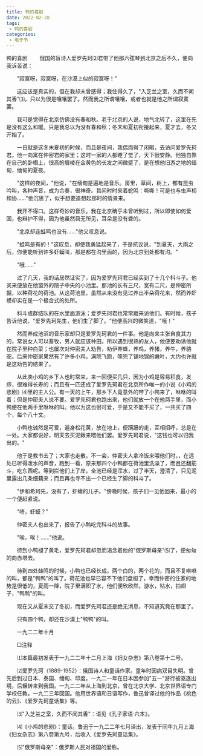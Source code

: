 ```yaml
---
title: 鸭的喜剧
date: 2022-02-28
tags:
 - 鸭的喜剧
categories:
 - 电子书
---
```




﻿鸭的喜剧
　　俄国的盲诗人爱罗先珂⑵君带了他那六弦琴到北京之后不久，便向我诉苦说：

　　"寂寞呀，寂寞呀，在沙漠上似的寂寞呀！"

　　这应该是真实的，但在我却未曾感得；我住得久了，"入芝兰之室，久而不闻其香"⑶，只以为很是嚷嚷罢了。然而我之所谓嚷嚷，或者也就是他之所谓寂寞罢。

　　我可是觉得在北京仿佛没有春和秋。老于北京的人说，地气北转了，这里在先是没有这么和暖。只是我总以为没有春和秋；冬末和夏初衔接起来，夏才去，冬又开始了。

　　一日就是这冬末夏初的时候，而且是夜间，我偶而得了闲暇，去访问爱罗先珂君。他一向寓在仲密君的家里；这时一家的人都睡了觉了，天下很安静。他独自靠在自己的卧榻上，很高的眉棱在金黄色的长发之间微蹙了，是在想他旧游之地的缅甸，缅甸的夏夜。

　　"这样的夜间，"他说，"在缅甸是遍地是音乐。房里，草间，树上，都有昆虫吟叫，各种声音，成为合奏，很神奇。其间时时夹着蛇鸣：嘶嘶！可是也与虫声相和协……"他沉思了，似乎想要追想起那时的情景来。

　　我开不得口。这样奇妙的音乐，我在北京确乎未曾听到过，所以即使如何爱国，也辩护不得，因为他虽然目无所见，耳朵是没有聋的。

　　"北京却连蛙鸣也没有……"他又叹息说。

　　"蛙鸣是有的！"这叹息，却使我勇猛起来了，于是抗议说，"到夏天，大雨之后，你便能听到许多虾蟆叫，那是都在沟里面的，因为北京到处都有沟。"

　　"哦……"

　　过了几天，我的话居然证实了，因为爱罗先珂君已经买到了十几个科斗子。他买来便放在他窗外的院子中央的小池里。那池的长有三尺，宽有二尺，是仲密所掘，以种荷花的荷池。从这荷池里，虽然从来没有见过养出半朵荷花来，然而养虾蟆却实在是一个极合式的处所。

　　科斗成群结队的在水里面游泳；爱罗先珂君也常常踱来访他们。有时候，孩子告诉他说，"爱罗先珂先生，他们生了脚了。"他便高兴的微笑道，"哦！"

　　然而养成池沼的音乐家却只是爱罗先珂君的一件事。他是向来主张自食其力的，常说女人可以畜牧，男人就应该种田。所以遇到很熟的友人，他便要劝诱他就在院子里种白菜；也屡次对仲密夫人劝告，劝伊养蜂，养鸡，养猪，养牛，养骆驼。后来仲密家果然有了许多小鸡，满院飞跑，啄完了铺地锦的嫩叶，大约也许就是这劝告的结果了。

　　从此卖小鸡的乡下人也时常来，来一回便买几只，因为小鸡是容易积食，发痧，很难得长寿的；而且有一匹还成了爱罗先珂君在北京所作唯一的小说《小鸡的悲剧》⑷里的主人公。有一天的上午，那乡下人竟意外的带了小鸭来了，咻咻的叫着；但是仲密夫人说不要。爱罗先珂君也跑出来，他们就放一个在他两手里，而小鸭便在他两手里咻咻的叫。他以为这也很可爱，于是又不能不买了，一共买了四个，每个八十文。

　　小鸭也诚然是可爱，遍身松花黄，放在地上，便蹒跚的走，互相招呼，总是在一处。大家都说好，明天去买泥鳅来喂他们罢。爱罗先珂君说，"这钱也可以归我出的。"

　　他于是教书去了；大家也走散。不一会，仲密夫人拿冷饭来喂他们时，，在远处已听得泼水的声音，跑到一看，原来那四个小鸭都在荷池里洗澡了，而且还翻筋斗，吃东西呢。等到拦他们上了岸，全池已经是浑水，过了半天，澄清了，只见泥里露出几条细藕来；而且再也寻不出一个已经生了脚的科斗了。

　　"伊和希珂先，没有了，虾蟆的儿子。"傍晚时候，孩子们一见他回来，最小的一个便赶紧说。

　　"唔，虾蟆？"

　　仲密夫人也出来了，报告了小鸭吃完科斗的故事。

　　"唉，唉！……"他说。

　　待到小鸭褪了黄毛，爱罗先珂君却忽而渴念着他的"俄罗斯母亲"⑸了，便匆匆的向赤塔去。

　　待到四处蛙鸣的时候，小鸭也已经长成，两个白的，两个花的，而且不复咻咻的叫，都是"鸭鸭"的叫了。荷花池也早已容不下他们盘桓了，幸而仲密的住家的地势是很低的，夏雨一降，院子里满积了水，他们便欣欣然，游水，钻水，拍翅子，"鸭鸭"的叫。

　　现在又从夏末交了冬初，而爱罗先珂君还是绝无消息，不知道究竟在那里了。

　　只有四个鸭，却还在沙漠上"鸭鸭"的叫。

　　一九二二年十月

　　□注释

　　⑴本篇最初发表于一九二二年十二月上海《妇女杂志》第八卷第十二号。

　　⑵爱罗先珂（1889-1952）：俄国诗人和童话作家。童年时因病双目失明。曾先后到过日本、泰国、缅甸、印度。一九二一年在日本因参加"五一"游行被驱逐出境，后辗转来到我国。一九二二年从上海到北京，曾在北京大学、北京世界语专门学校任教。一九二三年回国。他用世界语和日语写作，鲁迅曾译过他的作品《桃色的云》、《爱罗先珂童话集》等。

　　⑶"入芝兰之室，久而不闻其香"：语见《孔子家语·六本》。

　　⑷《小鸡的悲剧》：童话。鲁迅于一九二二年七月译出，发表于同年九月上海《妇女杂志》第八卷第九号，后收入《爱罗先珂童话集》。

　　⑸"俄罗斯母亲"：俄罗斯人民对祖国的爱称。